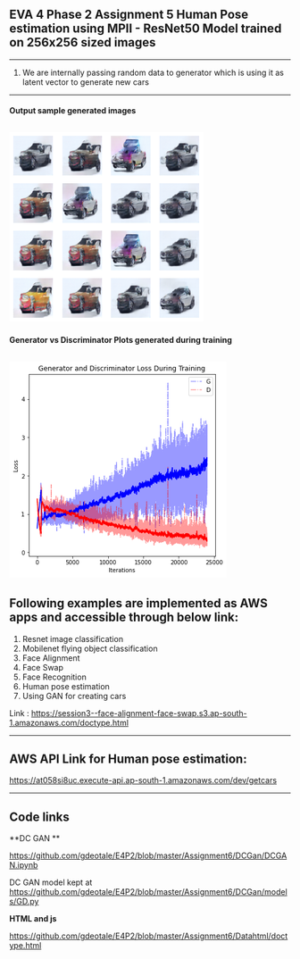 ## EVA 4 Phase 2 Assignment 5 Human Pose estimation using MPII - ResNet50 Model trained on 256x256 sized images
------------------------------------------------------------------------------------------------------------
1. We are internally passing random data to generator which is using it as latent vector to generate new cars
------------------------------------------------------------------------------------------------------------

#### Output sample generated images

![](https://github.com/gdeotale/E4P2/blob/master/Assignment6/ReadmeImages/Output_cars.png)
------------------------------------------------------------------------------------------------------------

#### Generator vs Discriminator Plots generated during training

![](https://github.com/gdeotale/E4P2/blob/master/Assignment6/ReadmeImages/plots.png)
------------------------------------------------------------------------------------------------------------

## Following examples are implemented as AWS apps and accessible through below link:
1. Resnet image classification
2. Mobilenet flying object classification
3. Face Alignment
4. Face Swap
5. Face Recognition
6. Human pose estimation
7. Using GAN for creating cars

Link : https://session3--face-alignment-face-swap.s3.ap-south-1.amazonaws.com/doctype.html

------------------------------------------------------------------------------------------------------------

## AWS API Link for Human pose estimation:

https://at058si8uc.execute-api.ap-south-1.amazonaws.com/dev/getcars

-----------------------------------------------------------------------------------------------------------------------------
## Code links
**DC GAN **

https://github.com/gdeotale/E4P2/blob/master/Assignment6/DCGan/DCGAN.ipynb

DC GAN model kept at 
https://github.com/gdeotale/E4P2/blob/master/Assignment6/DCGan/models/GD.py

**HTML and js**

https://github.com/gdeotale/E4P2/blob/master/Assignment6/Datahtml/doctype.html
